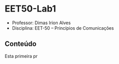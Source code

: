 # EET50-Lab1

- Professor: Dimas Irion Alves
- Disciplina: EET-50 – Princípios de Comunicações

## Conteúdo

Esta primeira pr
